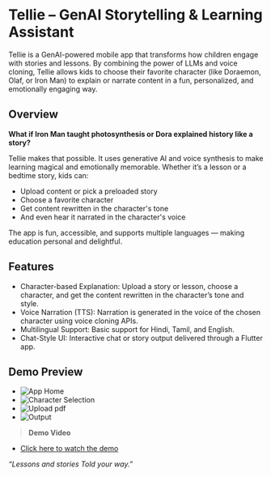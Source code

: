 
# Tellie – GenAI Storytelling & Learning Assistant

Tellie is a GenAI-powered mobile app that transforms how children engage with stories and lessons. By combining the power of LLMs and voice cloning, Tellie allows kids to choose their favorite character (like Doraemon, Olaf, or Iron Man) to explain or narrate content in a fun, personalized, and emotionally engaging way.


##  Overview

**What if Iron Man taught photosynthesis or Dora explained history like a story?**

Tellie makes that possible. It uses generative AI and voice synthesis to make learning magical and emotionally memorable. Whether it’s a lesson or a bedtime story, kids can:

* Upload content or pick a preloaded story
* Choose a favorite character
* Get content rewritten in the character's tone
* And even hear it narrated in the character's voice

The app is fun, accessible, and supports multiple languages — making education personal and delightful.
## Features
 * Character-based Explanation: Upload a story or lesson, choose a character, and get the content rewritten in the character’s tone and style.
 * Voice Narration (TTS): Narration is generated in the voice of the chosen character using voice cloning APIs.
 * Multilingual Support: Basic support for Hindi, Tamil, and English.
 * Chat-Style UI: Interactive chat or story output delivered through a Flutter app.

## Demo Preview
* ![App Home](images/home.png)
* ![Character Selection](images/select.png)
* ![Upload pdf](images/upload.png)
* ![Output](images/output.png)

> **Demo Video**

* [Click here to watch the demo](https://youtu.be/_uYAjBvuznA)

*“Lessons and stories Told your way.”*
